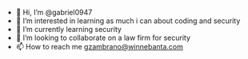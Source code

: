 - 👋 Hi, I’m @gabriel0947
- 👀 I’m interested in learning as much i can about coding and security 
- 🌱 I’m currently learning security 
- 💞️ I’m looking to collaborate on a law firm for security 
- 📫 How to reach me gzambrano@winnebanta.com

<!---
gabriel0947/gabriel0947 is a ✨ special ✨ repository because its `README.md` (this file) appears on your GitHub profile.
You can click the Preview link to take a look at your changes.
--->
